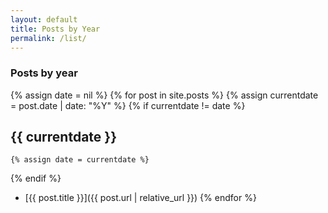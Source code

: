 ```yaml
---
layout: default
title: Posts by Year
permalink: /list/
---
```


### Posts by year

{% assign date = nil %}
{% for post in site.posts %}
  {% assign currentdate = post.date | date: "%Y" %}
  {% if currentdate != date %}
## {{ currentdate }}
    {% assign date = currentdate %}
  {% endif %}
- [{{ post.title }}]({{ post.url | relative_url }})
{% endfor %}